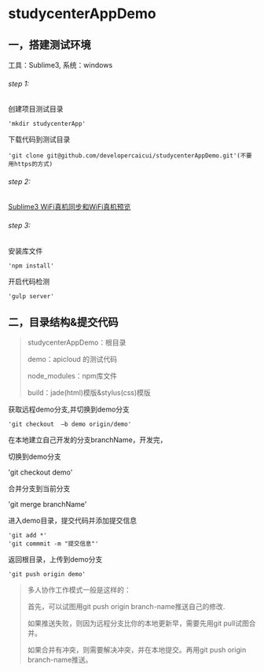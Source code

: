 # studycenterAppDemo
## 一，搭建测试环境
工具：Sublime3, 系统：windows
######  step 1:

创建项目测试目录
	
	'mkdir studycenterApp'	
下载代码到测试目录
	
	'git clone git@github.com/developercaicui/studycenterAppDemo.git'(不要用https的方式)
###### step 2:
[Sublime3 WiFi真机同步和WiFi真机预览](http://docs.apicloud.com/Dev-Tools/sublime-wifi-sync)

	
######  step 3:
安装库文件
	
	'npm install'
开启代码检测

	'gulp server'

## 二，目录结构&提交代码
> studycenterAppDemo：根目录
>
> 	demo：apicloud 的测试代码
>
> 	node_modules：npm库文件
>
> 	build：jade(html)模版&stylus(css)模版

获取远程demo分支,并切换到demo分支
	
	'git checkout  –b demo origin/demo'

在本地建立自己开发的分支branchName，开发完，

切换到demo分支

  'git checkout demo'

合并分支到当前分支
  
  'git merge branchName'

进入demo目录，提交代码并添加提交信息
	
	'git add *'
	'git commmit -m "提交信息"'
返回根目录，上传到demo分支
		
	'git push origin demo'

>多人协作工作模式一般是这样的：
>
>首先，可以试图用git push origin branch-name推送自己的修改.
>
>如果推送失败，则因为远程分支比你的本地更新早，需要先用git pull试图合并。
>
>如果合并有冲突，则需要解决冲突，并在本地提交。再用git push origin branch-name推送。